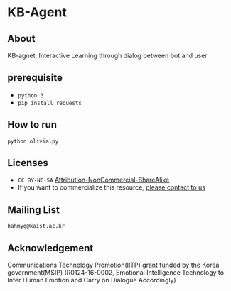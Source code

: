 # KB-Agent

## About

KB-agnet: Interactive Learning through dialog between bot and user

## prerequisite
* `python 3`
* `pip install requests`

## How to run
```
python olivia.py
```

## Licenses

* `CC BY-NC-SA` [Attribution-NonCommercial-ShareAlike](https://creativecommons.org/licenses/by-nc-sa/2.0/)
* If you want to commercialize this resource, [please contact to us](http://mrlab.kaist.ac.kr/contact)

## Mailing List
`hahmyg@kaist.ac.kr`

## Acknowledgement
Communications Technology Promotion(IITP) grant funded by the Korea government(MSIP) (R0124-16-0002, Emotional Intelligence Technology to Infer Human Emotion and Carry on Dialogue Accordingly)
